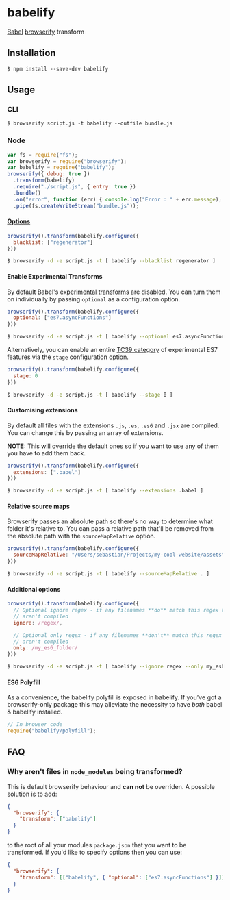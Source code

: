 # babelify

[Babel](https://github.com/babel/babel) [browserify](https://github.com/substack/node-browserify) transform

## Installation

    $ npm install --save-dev babelify

## Usage

### CLI

    $ browserify script.js -t babelify --outfile bundle.js

### Node

```javascript
var fs = require("fs");
var browserify = require("browserify");
var babelify = require("babelify");
browserify({ debug: true })
  .transform(babelify)
  .require("./script.js", { entry: true })
  .bundle()
  .on("error", function (err) { console.log("Error : " + err.message); })
  .pipe(fs.createWriteStream("bundle.js"));
```

#### [Options](https://babeljs.io/docs/usage/options)

```javascript
browserify().transform(babelify.configure({
  blacklist: ["regenerator"]
}))
```

```sh
$ browserify -d -e script.js -t [ babelify --blacklist regenerator ]
```

#### Enable Experimental Transforms

By default Babel's [experimental transforms](http://babeljs.io/docs/usage/transformers/#es7-experimental-)
are disabled. You can turn them on individually by passing `optional` as a configuration option.

```javascript
browserify().transform(babelify.configure({
  optional: ["es7.asyncFunctions"]
}))
```

```sh
$ browserify -d -e script.js -t [ babelify --optional es7.asyncFunctions ]
```

Alternatively, you can enable an entire [TC39 category](http://babeljs.io/docs/usage/experimental/) of experimental ES7 features via the `stage` configuration option.

```javascript
browserify().transform(babelify.configure({
  stage: 0
}))
```

```sh
$ browserify -d -e script.js -t [ babelify --stage 0 ]
```

#### Customising extensions

By default all files with the extensions `.js`, `.es`, `.es6` and `.jsx` are compiled.
You can change this by passing an array of extensions.

**NOTE:** This will override the default ones so if you want to use any of them
you have to add them back.

```javascript
browserify().transform(babelify.configure({
  extensions: [".babel"]
}))
```

```sh
$ browserify -d -e script.js -t [ babelify --extensions .babel ]
```

#### Relative source maps

Browserify passes an absolute path so there's no way to determine what folder
it's relative to. You can pass a relative path that'll be removed from the
absolute path with the `sourceMapRelative` option.

```javascript
browserify().transform(babelify.configure({
  sourceMapRelative: "/Users/sebastian/Projects/my-cool-website/assets"
}))
```

```sh
$ browserify -d -e script.js -t [ babelify --sourceMapRelative . ]
```

#### Additional options

```javascript
browserify().transform(babelify.configure({
  // Optional ignore regex - if any filenames **do** match this regex then they
  // aren't compiled
  ignore: /regex/,

  // Optional only regex - if any filenames **don't** match this regex then they
  // aren't compiled
  only: /my_es6_folder/
}))
```

```sh
$ browserify -d -e script.js -t [ babelify --ignore regex --only my_es6_folder ]
```

#### ES6 Polyfill

As a convenience, the babelify polyfill is exposed in babelify. If you've got
a browserify-only package this may alleviate the necessity to have
*both* babel & babelify installed.

```javascript
// In browser code
require("babelify/polyfill");
```

## FAQ

### Why aren't files in `node_modules` being transformed?

This is default browserify behaviour and **can not** be overriden. A possible solution is to add:

```json
{
  "browserify": {
    "transform": ["babelify"]
  }
}
```

to the root of all your modules `package.json` that you want to be transformed. If you'd like to
specify options then you can use:

```json
{
  "browserify": {
    "transform": [["babelify", { "optional": ["es7.asyncFunctions"] }]]
  }
}
```
